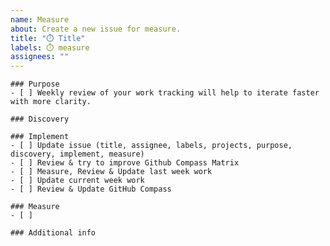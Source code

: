 ```yaml
---
name: Measure
about: Create a new issue for measure.
title: "⏱️ Title"
labels: ⏱️ measure
assignees: ""
---
```


```[tasklist]
### Purpose
- [ ] Weekly review of your work tracking will help to iterate faster with more clarity.
```

```[tasklist]
### Discovery
```

```[tasklist]
### Implement
- [ ] Update issue (title, assignee, labels, projects, purpose, discovery, implement, measure)
- [ ] Review & try to improve Github Compass Matrix
- [ ] Measure, Review & Update last week work
- [ ] Update current week work
- [ ] Review & Update GitHub Compass
```

```[tasklist]
### Measure
- [ ] 
```

```[tasklist]
### Additional info
```
